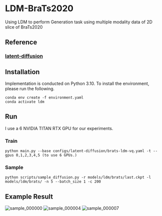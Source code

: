 # LDM-BraTs2020
Using LDM to perform Generation task using multiple modality data of 2D slice of BraTs2020

## Reference
### [latent-diffusion]([https://github.com/CompVis/taming-transformers.git](https://github.com/CompVis/latent-diffusion))

## Installation
Implementation is conducted on Python 3.10. To install the environment, please run the following.
```
conda env create -f environment.yaml
conda activate ldm
```
## Run

I use a 6 NVIDIA TITAN RTX GPU for our experiments.

### Train
```
python main.py --base configs/latent-diffusion/brats-ldm-vq.yaml -t --gpus 0,1,2,3,4,5 (to use 6 GPUs.)
```
### Sample
```
python scripts/sample_diffusion.py -r models/ldm/brats/last.ckpt -l models/ldm/brats/ -n 5 --batch_size 1 -c 200
```

## Example Result

![sample_000000](https://github.com/user-attachments/assets/4ec6eadb-2409-4993-89d4-1de3a8fd4eea)
![sample_000004](https://github.com/user-attachments/assets/177d7797-9884-4b54-9114-06aef7b254e1)
![sample_000007](https://github.com/user-attachments/assets/064b2907-0992-40ee-822c-cc4c2f4843e6)

